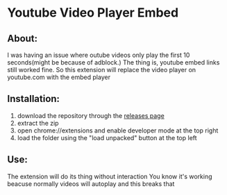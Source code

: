 # Youtube Video Player Embed

## About:
I was having an issue where outube videos only play the first 10 seconds(might be because of adblock.) 
The thing is, youtube embed links still worked fine.
So this extension will replace the video player on youtube.com with the embed player 

## Installation: 
1. download the repository through the [releases page](https://github.com/bluer222/youtubeVideoplayerEmbed/releases)
2. extract the zip
3. open chrome://extensions and enable developer mode at the top right
4. load the folder using the "load unpacked" button at the top left

## Use:
The extension will do its thing without interaction
You know it's working beacuse normally videos will autoplay and this breaks that

